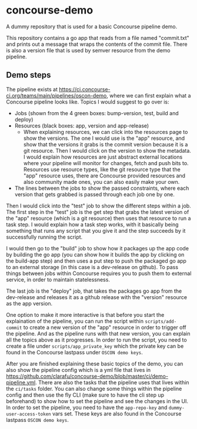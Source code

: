 # concourse-demo

A dummy repository that is used for a basic Concourse pipeline demo.

This repository contains a go app that reads from a file named "commit.txt" and prints out a message that wraps the contents of the commit file. There is also a version file that is used by semver resource from the demo pipeline.

## Demo steps

The pipeline exists at https://ci.concourse-ci.org/teams/main/pipelines/oscon-demo, where we can first explain what a Concourse pipeline looks like. Topics I would suggest to go over is:

- Jobs (shown from the 4 green boxes: bump-version, test, build and deploy)
- Resources (black boxes: app, version and app-release)
  - When explaining resources, we can click into the resources page to show the versions. The one I would use is the "app" resource, and show that the versions it grabs is the commit version because it is a git resource. Then I would click on the version to show the metadata. I would explain how resources are just abstract external locations where your pipeline will monitor for changes, fetch and push bits to. Resources use resource types, like the git resource type that the "app" resource uses, there are Concourse provided resources and also community made ones, you can also easily make your own.
- The lines between the jobs to show the passed constraints, where each version that gets grabbed is passed through each job one by one.

Then I would click into the "test" job to show the different steps within a job. The first step in the "test" job is the get step that grabs the latest version of the "app" resource (which is a git resource) then uses that resource to run a task step. I would explain how a task step works, with it basically being something that runs any script that you give it and the step succeeds by it successfully running the script. 

I would then go to the "build" job to show how it packages up the app code by building the go app (you can show how it builds the app by clicking on the build-app step) and then uses a put step to push the packaged go app to an external storage (in this case is a dev-release on github). To pass things between jobs within Concourse requires you to push them to external service, in order to maintain statelessness.

The last job is the "deploy" job, that takes the packages go app from the dev-release and releases it as a github release with the "version" resource as the app version.

One option to make it more interactive is that before you start the explaination of the pipeline, you can run the script within `scripts/add-commit` to create a new version of the "app" resource in order to trigger off the pipeline. And as the pipeline runs with that new version, you can explain all the topics above as it progresses. In order to run the script, you need to create a file under `scripts/app_private_key` which the private key can be found in the Concourse lastpass under `OSCON demo keys`. 

After you are finished explaining these basic topics of the demo, you can also show the pipeline config which is a yml file that lives in https://github.com/clarafu/concourse-demo/blob/master/ci/demo-pipeline.yml. There are also the tasks that the pipeline uses that lives within the `ci/tasks` folder. You can also change some things within the pipeline config and then use the fly CLI (make sure to have the cli step up beforehand) to show how to set the pipeline and see the changes in the UI. In order to set the pipeline, you need to have the `app-repo-key` and `dummy-user-access-token` vars set. These keys are also found in the Concourse lastpass `OSCON demo keys`. 
